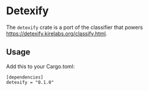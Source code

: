 # Detexify

The `detexify` crate is a port of the classifier that powers https://detexify.kirelabs.org/classify.html.

## Usage

Add this to your Cargo.toml:

```
[dependencies]
detexify = "0.1.0"
```
